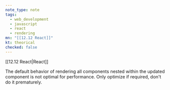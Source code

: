 ```yaml
---
note_type: note
tags:
  - web_development
  - javascript
  - react
  - rendering
mn: "[[12.12 React]]"
kt: theorical
checked: false
---
```

[[12.12 React|React]]

The default behavior of rendering all components nested within the updated component is not optimal for performance. Only optimize if required, don't do it prematurely. 